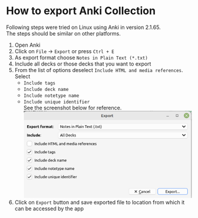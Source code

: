 
# How to export Anki Collection

Following steps were tried on Linux using Anki in version 2.1.65.<br/>
The steps should be similar on other platforms.

1. Open Anki
2. Click on `File` -> `Export` or press `Ctrl + E`
3. As export format choose `Notes in Plain Text (*.txt)`
4. Include all decks or those decks that you want to export
5. From the list of options deselect `Include HTML and media references`. <br/>
   Select <br/>
   * `Include tags`
   * `Include deck name`
   * `Include notetype name`
   * `Include unique identifier`<br/>
  See the screenshot below for reference.<br/>
  ![Anki export screenshot](./anki-export.png)<br/>
6. Click on `Export` button and save exported file to location from which it can be accessed by the app